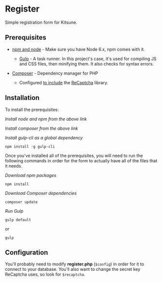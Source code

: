 # Register
Simple registration form for Kitsune.

## Prerequisites
* [npm and node](https://nodejs.org/) - Make sure you have Node 6.x, npm comes with it.
  * [Gulp](https://www.npmjs.com/package/gulp) - A task runner. In this project's case, it's used for compiling JS and CSS files, then minifying them. It also checks for syntax errors.

* [Composer](https://getcomposer.org/) - Dependency manager for PHP
  * Configured [to include](https://packagist.org/packages/google/recaptcha) the [ReCaptcha](http://www.google.com/recaptcha/) library.

## Installation
To install the prerequisites:

*Install node and npm from the above link*

*Install composer from the above link*

*Install gulp-cli as a global dependency*
```
npm install -g gulp-cli
```

Once you've installed all of the prerequisites, you will need to run the following commands in order for the form to actually have all of the files that it needs.

*Download npm packages*
```
npm install
```

*Download Composer dependencies*
```
composer update
```

*Run Gulp*
```
gulp default
```
or
```
gulp
```

## Configuration
You'll probably need to modify **register.php** (``$config``) in order for it to connect to your database. You'll also want to change the secret key ReCaptcha uses, so look for ``$recaptcha``.
